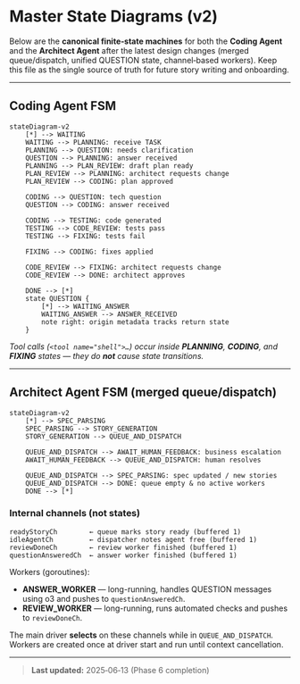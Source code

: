 # Master State Diagrams (v2)

Below are the **canonical finite‑state machines** for both the **Coding Agent** and the **Architect Agent** after the latest design changes (merged queue/dispatch, unified QUESTION state, channel‑based workers).  Keep this file as the single source of truth for future story writing and onboarding.

---

## Coding Agent FSM

```mermaid
stateDiagram-v2
    [*] --> WAITING
    WAITING --> PLANNING: receive TASK
    PLANNING --> QUESTION: needs clarification
    QUESTION --> PLANNING: answer received
    PLANNING --> PLAN_REVIEW: draft plan ready
    PLAN_REVIEW --> PLANNING: architect requests change
    PLAN_REVIEW --> CODING: plan approved

    CODING --> QUESTION: tech question
    QUESTION --> CODING: answer received

    CODING --> TESTING: code generated
    TESTING --> CODE_REVIEW: tests pass
    TESTING --> FIXING: tests fail

    FIXING --> CODING: fixes applied

    CODE_REVIEW --> FIXING: architect requests change
    CODE_REVIEW --> DONE: architect approves

    DONE --> [*]
    state QUESTION {
        [*] --> WAITING_ANSWER
        WAITING_ANSWER --> ANSWER_RECEIVED
        note right: origin metadata tracks return state
    }
```

*Tool calls (`<tool name="shell">…`) occur inside **PLANNING**, **CODING**, and **FIXING** states — they do **not** cause state transitions.*

---

## Architect Agent FSM (merged queue/dispatch)

```mermaid
stateDiagram-v2
    [*] --> SPEC_PARSING
    SPEC_PARSING --> STORY_GENERATION
    STORY_GENERATION --> QUEUE_AND_DISPATCH

    QUEUE_AND_DISPATCH --> AWAIT_HUMAN_FEEDBACK: business escalation
    AWAIT_HUMAN_FEEDBACK --> QUEUE_AND_DISPATCH: human resolves

    QUEUE_AND_DISPATCH --> SPEC_PARSING: spec updated / new stories
    QUEUE_AND_DISPATCH --> DONE: queue empty & no active workers
    DONE --> [*]
```

### Internal channels (not states)

```text
readyStoryCh        ← queue marks story ready (buffered 1)
idleAgentCh         ← dispatcher notes agent free (buffered 1)
reviewDoneCh        ← review worker finished (buffered 1)
questionAnsweredCh  ← answer worker finished (buffered 1)
```

Workers (goroutines):

* **ANSWER\_WORKER** — long-running, handles QUESTION messages using o3 and pushes to `questionAnsweredCh`.
* **REVIEW\_WORKER** — long-running, runs automated checks and pushes to `reviewDoneCh`.

The main driver **selects** on these channels while in `QUEUE_AND_DISPATCH`. Workers are created once at driver start and run until context cancellation.

---

> **Last updated:** 2025‑06‑13 (Phase 6 completion)

